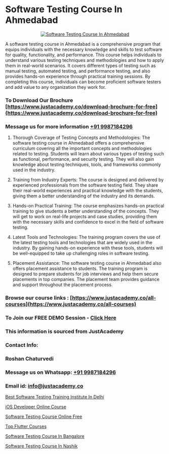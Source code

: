 # Software Testing Course In Ahmedabad

<p align="center">
  <a href="https://justacademy.co/program-detail/software-testing">
    <img src="https://justacademy.co/storage2/program_images/1704700438.webp" alt="Software Testing Course In Ahmedabad">
  </a>
</p>


A software testing course in Ahmedabad is a comprehensive program that equips individuals with the necessary knowledge and skills to test software for quality, functionality, and performance. This course helps individuals to understand various testing techniques and methodologies and how to apply them in real-world scenarios. It covers different types of testing such as manual testing, automated testing, and performance testing, and also provides hands-on experience through practical training sessions. By completing this course, individuals can become proficient software testers and add value to any organization they work for.
### To Download Our Brochure [https://www.justacademy.co/download-brochure-for-free](https://www.justacademy.co/download-brochure-for-free)
### Message us for more information [+91 9987184296](https://api.whatsapp.com/send?phone=919987184296)
1) Thorough Coverage of Testing Concepts and Methodologies: The software testing course in Ahmedabad offers a comprehensive curriculum covering all the important concepts and methodologies related to testing. Students will learn about various types of testing such as functional, performance, and security testing. They will also gain knowledge about testing techniques, tools, and frameworks commonly used in the industry.

2) Training from Industry Experts: The course is designed and delivered by experienced professionals from the software testing field. They share their real-world experiences and practical knowledge with the students, giving them a better understanding of the industry and its demands.

3) Hands-on Practical Training: The course emphasizes hands-on practical training to give students a better understanding of the concepts. They will get to work on real-life projects and case studies, providing them with the necessary skills and confidence to excel in the field of software testing.

4) Latest Tools and Technologies: The training program covers the use of the latest testing tools and technologies that are widely used in the industry. By gaining hands-on experience with these tools, students will be well-equipped to take up challenging roles in software testing.

5) Placement Assistance: The software testing course in Ahmedabad also offers placement assistance to students. The training program is designed to prepare students for job interviews and help them secure placements in top companies. The placement team provides guidance and support throughout the placement process.

### Browse our course links : [https://www.justacademy.co/all-courses](https://www.justacademy.co/all-courses) 
### To Join our FREE DEMO Session - [Click Here](https://www.justacademy.co/register-for-course-demo)


### This information is sourced from JustAcademy
### Contact Info:
### Roshan Chaturvedi
### Message us on Whatsapp: [+91 9987184296](https://api.whatsapp.com/send?phone=919987184296)
### Email id: [info@justacademy.co](mailto:info@justacademy.co)
                
[Best Software Testing Training Institute In Delhi](https://www.linkedin.com/pulse/best-software-testing-training-institute-delhi-justacademy-london-x0lof?trackingId=uhKOasXGGKoa4fdPbsuEAw%3D%3D&lipi=urn%3Ali%3Apage%3Ad_flagship3_company_admin%3BosK2%2F2EMSuK0OJgUxbYcDg%3D%3D)

[iOS Developer Online Course](0)

[Software Testing Course Online Free](https://medium.com/@sagarawat89/software-testing-course-online-free-321236519ca8)

[Top Flutter Courses](https://medium.com/@akanshapatil/top-flutter-courses-22ca3ff4bc2c)

[Software Testing Course In Bangalore](https://justacademyin.github.io/Articles/Software-Testing-Course-In-Bangalore)

[Software Testing Course In Nashik](https://justacademyin.github.io/Articles/Software-Testing-Course-In-Nashik)

